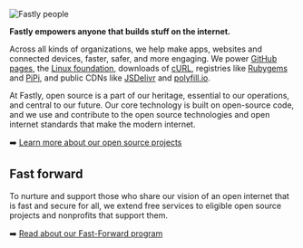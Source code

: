 ![Fastly people](https://github.com/fastly/.github/blob/main/images/fastlyans.png) 

**Fastly empowers anyone that builds stuff on the internet.**

Across all kinds of organizations, we help make apps, websites and connected devices, faster, safer, and more engaging. We power [GitHub pages](https://pages.github.com/), the [Linux foundation](https://www.linuxfoundation.org/), downloads of [cURL](https://curl.se/), registries like [Rubygems](https://rubygems.org/) and [PiPi](https://pypi.org/), and public CDNs like [JSDelivr](https://www.jsdelivr.com/) and [polyfill.io](https://polyfill.io).

At Fastly, open source is a part of our heritage, essential to our operations, and central to our future.  Our core technology is built on open-source code, and we use and contribute to the open source technologies and open internet standards that make the modern internet.

➡️ [Learn more about our open source projects](https://developer.fastly.com/community/open-source)

## Fast forward

To nurture and support those who share our vision of an open internet that is fast and secure for all, we extend free services to eligible open source projects and nonprofits that support them.

➡️ [Read about our Fast-Forward program](https://www.fastly.com/fast-forward)
